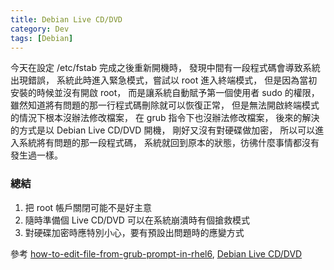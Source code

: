 ```yaml
---
title: Debian Live CD/DVD
category: Dev
tags: [Debian]
---
```


<!--more-->
今天在設定 /etc/fstab 完成之後重新開機時，
發現中間有一段程式碼會導致系統出現錯誤，
系統此時進入緊急模式，嘗試以 root 進入終端模式，
但是因為當初安裝的時候並沒有開啟 root，
而是讓系統自動賦予第一個使用者 sudo 的權限，
雖然知道將有問題的那一行程式碼刪除就可以恢復正常，
但是無法開啟終端模式的情況下根本沒辦法修改檔案，
在 grub 指令下也沒辦法修改檔案，
後來的解決的方式是以 Debian Live CD/DVD 開機，
剛好又沒有對硬碟做加密，
所以可以進入系統將有問題的那一段程式碼，
系統就回到原本的狀態，彷彿什麼事情都沒有發生過一樣。

### 總結

1. 把 root 帳戶關閉可能不是好主意
2. 隨時準備個 Live CD/DVD 可以在系統崩潰時有個搶救模式
3. 對硬碟加密時應特別小心，要有預設出問題時的應變方式

參考 [how-to-edit-file-from-grub-prompt-in-rhel6](http://unix.stackexchange.com/questions/78433/how-to-edit-file-from-grub-prompt-in-rhel6),
[Debian Live CD/DVD](https://www.debian.org/CD/live/)
